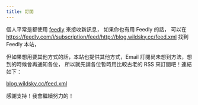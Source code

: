 ```yaml
---
title: 訂閱
---
```


個人平常是都使用 [feedly](http://feedly.com/) 來接收新訊息，
如果你也有用 Feedly 的話，
可以在 <https://feedly.com/i/subscription/feed/http://blog.wildsky.cc/feed.xml> 找到 Feedly 本站，

但如果想用要其他方式的話，本站也提供其他方式，Email 訂閱尚未想到方法，想到的時候會再通知各位，
所以就先請各位暫時用比較古老的 RSS 來訂閱吧！連結如下：

[blog.wildsky.cc/feed.xml](/feed.xml)

感謝支持！我會繼續努力的！
